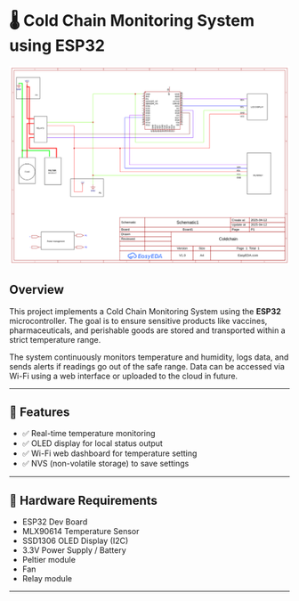 # 🌡️ Cold Chain Monitoring System using ESP32

![Cold Chain System](SCH_COLDCHAIN.png)

## Overview

This project implements a Cold Chain Monitoring System using the **ESP32** microcontroller. The goal is to ensure sensitive products like vaccines, pharmaceuticals, and perishable goods are stored and transported within a strict temperature range.

The system continuously monitors temperature and humidity, logs data, and sends alerts if readings go out of the safe range. Data can be accessed via Wi-Fi using a web interface or uploaded to the cloud in future.

---

## 🔧 Features

- ✅ Real-time temperature monitoring
- ✅ OLED display for local status output
- ✅ Wi-Fi web dashboard for temperature setting
- ✅ NVS (non-volatile storage) to save settings
  

---

## 🧰 Hardware Requirements

- ESP32 Dev Board  
- MLX90614 Temperature Sensor  
- SSD1306 OLED Display (I2C)  
- 3.3V Power Supply / Battery
- Peltier module
- Fan
- Relay module
---

